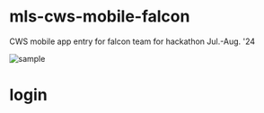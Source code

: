 # mls-cws-mobile-falcon
CWS mobile app entry for falcon team for hackathon Jul.-Aug. '24

![sample](https://picsum.photos/id/237/200/300)

# login

#

#

#

#

#

#

